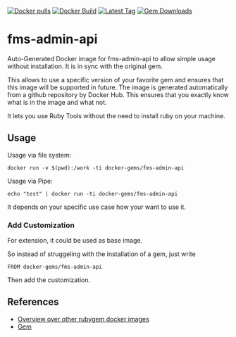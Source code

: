[![Docker pulls](https://img.shields.io/docker/pulls/rubygem/fms-admin-api.svg)](https://hub.docker.com/r/rubygem/fms-admin-api/)
[![Docker Build](https://img.shields.io/docker/automated/rubygem/fms-admin-api.svg)](https://hub.docker.com/r/rubygem/fms-admin-api/)
[![Latest Tag](https://img.shields.io/github/tag/docker-rubygem/fms-admin-api.svg)](https://hub.docker.com/r/rubygem/fms-admin-api/)
[![Gem Downloads](https://img.shields.io/gem/dt/fms-admin-api.svg)](https://rubygems.org/gems/fms-admin-api/)
# fms-admin-api

Auto-Generated Docker image for fms-admin-api to allow simple usage without installation.
It is in sync with the original gem.

This allows to use a specific version of your favorite gem and ensures that this image will be supported in future.
The image is generated automatically from a github repository by Docker Hub.
This ensures that you exactly know what is in the image and what not.

It lets you use Ruby Tools without the need to install ruby on your machine.

## Usage

Usage via file system:

`docker run -v $(pwd):/work -ti docker-gems/fms-admin-api`

Usage via Pipe:

`echo "test" | docker run -ti docker-gems/fms-admin-api`

It depends on your specific use case how your want to use it.

### Add Customization

For extension, it could be used as base image.

So instead of struggeling with the installation of a gem, just write

`FROM docker-gems/fms-admin-api`

Then add the customization.

## References

 - [Overview over other rubygem docker images](https://github.com/thinkbot/docker-rubygem)
 - [Gem](https://rubygems.org/gems/fms-admin-api/)
